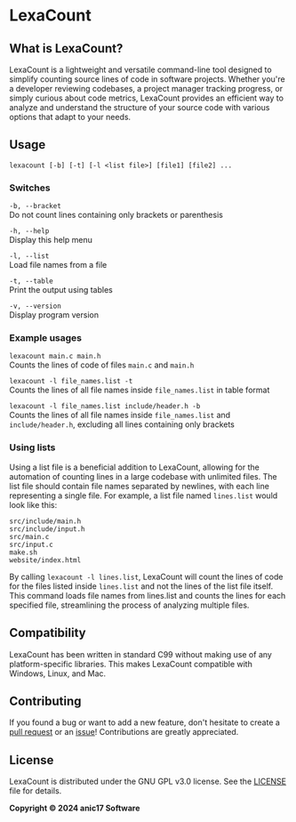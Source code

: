 # LexaCount

## What is LexaCount?

LexaCount is a lightweight and versatile command-line tool designed to simplify counting source lines of code in software projects. Whether you're a developer reviewing codebases, a project manager tracking progress, or simply curious about code metrics, LexaCount provides an efficient way to analyze and understand the structure of your source code with various options that adapt to your needs.

## Usage

`lexacount [-b] [-t] [-l <list file>] [file1] [file2] ...`

### Switches

`-b, --bracket`  
Do not count lines containing only brackets or parenthesis

`-h, --help`  
Display this help menu

`-l, --list`  
Load file names from a file

`-t, --table`  
Print the output using tables

`-v, --version`  
Display program version

### Example usages

`lexacount main.c main.h`  
Counts the lines of code of files `main.c` and `main.h`

`lexacount -l file_names.list -t`  
Counts the lines of all file names inside `file_names.list` in table format

`lexacount -l file_names.list include/header.h -b`  
Counts the lines of all file names inside `file_names.list` and `include/header.h`, excluding all lines containing only brackets  


### Using lists

Using a list file is a beneficial addition to LexaCount, allowing for the automation of counting lines in a large codebase with unlimited files. The list file should contain file names separated by newlines, with each line representing a single file. For example, a list file named `lines.list` would look like this:

```
src/include/main.h
src/include/input.h
src/main.c
src/input.c
make.sh
website/index.html
```
By calling `lexacount -l lines.list`, LexaCount will count the lines of code for the files listed inside `lines.list` and not the lines of the list file itself. This command loads file names from lines.list and counts the lines for each specified file, streamlining the process of analyzing multiple files.

## Compatibility

LexaCount has been written in standard C99 without making use of any platform-specific libraries. This makes LexaCount compatible with Windows, Linux, and Mac.

## Contributing

If you found a bug or want to add a new feature, don't hesitate to create a [pull request](https://github.com/anic17/LexaCount/pulls) or an [issue](https://github.com/anic17LexaCount/issues)! Contributions are greatly appreciated.

## License

LexaCount is distributed under the GNU GPL v3.0 license. See the [LICENSE](/LICENSE) file for details.

**Copyright &copy; 2024 anic17 Software**

<img src="https://hits.seeyoufarm.com/api/count/incr/badge.svg?url=https%3A%2F%2Fgithub.com%2Fanic17%2FLexaCount&count_bg=%23FFFFFF&title_bg=%23FFFFFF&icon=&icon_color=%23FFFFFF&title=hits&edge_flat=false" height=0 width=0>
